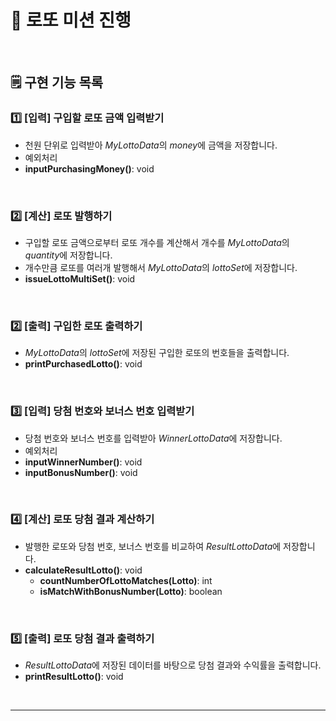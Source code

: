 # 🎱 로또 미션 진행

<br>

## 🗒 구현 기능 목록

### 1️⃣ [입력] 구입할 로또 금액 입력받기

- 천원 단위로 입력받아 *MyLottoData*의 *money*에 금액을 저장합니다.
- 예외처리
-  **inputPurchasingMoney()**: void

<br>

### 2️⃣ [계산] 로또 발행하기

- 구입할 로또 금액으로부터 로또 개수를 계산해서 개수를 *MyLottoData*의 *quantity*에 저장합니다.
- 개수만큼 로또를 여러개 발행해서 *MyLottoData*의 *lottoSet*에 저장합니다.
- **issueLottoMultiSet()**: void 

<br>

### 2️⃣ [출력] 구입한 로또 출력하기

- *MyLottoData*의 *lottoSet*에 저장된 구입한 로또의 번호들을 출력합니다.
- **printPurchasedLotto()**: void

<br>

### 3️⃣ [입력] 당첨 번호와 보너스 번호 입력받기

- 당첨 번호와 보너스 번호를 입력받아 *WinnerLottoData*에 저장합니다.
- 예외처리
- **inputWinnerNumber()**: void
- **inputBonusNumber()**: void

<br>

### 4️⃣ [계산] 로또 당첨 결과 계산하기

- 발행한 로또와 당첨 번호, 보너스 번호를 비교하여 *ResultLottoData*에 저장합니다.
- **calculateResultLotto()**: void
  - **countNumberOfLottoMatches(**Lotto**)**: int
  - **isMatchWithBonusNumber(**Lotto**)**: boolean


<br>

### 5️⃣ [출력] 로또 당첨 결과 출력하기

- *ResultLottoData*에 저장된 데이터를 바탕으로 당첨 결과와 수익률을 출력합니다.
- **printResultLotto()**: void

<br>

------

<br>

